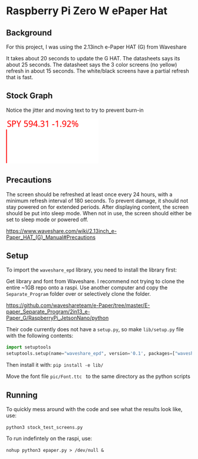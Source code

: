 # Raspberry Pi Zero W ePaper Hat

## Background
For this project, I was using the 2.13inch e-Paper HAT (G) from Waveshare

It takes about 20 seconds to update the G HAT. The datasheets says its about 25 seconds. The datasheet says the 3 color screens (no yellow) refresh in about 15 seconds. The white/black screens have a partial refresh that is fast. 

## Stock Graph
Notice the jitter and moving text to try to prevent burn-in

![Loading animation](animated_graph.gif)

## Precautions
The screen should be refreshed at least once every 24 hours, with a minimum refresh interval of 180 seconds. To prevent damage, it should not stay powered on for extended periods. After displaying content, the screen should be put into sleep mode. When not in use, the screen should either be set to sleep mode or powered off.

https://www.waveshare.com/wiki/2.13inch_e-Paper_HAT_(G)_Manual#Precautions


## Setup
To import the `waveshare_epd` library, you need to install the library first:

Get library and font from Waveshare. I recommend not trying to clone the entire ~1GB repo onto a raspi. Use another computer and copy the `Separate_Program` folder over or selectively clone the folder.

https://github.com/waveshareteam/e-Paper/tree/master/E-paper_Separate_Program/2in13_e-Paper_G/RaspberryPi_JetsonNano/python

Their code currently does not have a `setup.py`, so make `lib/setup.py` file with the following contents:

```python
import setuptools
setuptools.setup(name="waveshare_epd", version='0.1', packages=["waveshare_epd"])
```

Then install it with: `pip install -e lib/`

Move the font file `pic/Font.ttc ` to the same directory as the python scripts

## Running
To quickly mess around with the code and see what the results look like, use:

`python3 stock_test_screens.py`

To run indefintely on the raspi, use:

`nohup python3 epaper.py > /dev/null &`

